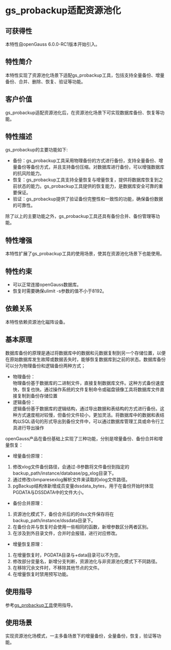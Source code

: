 # gs_probackup适配资源池化

## 可获得性<a name="section15406143204715"></a>

本特性自openGauss 6.0.0-RC1版本开始引入。

## 特性简介<a name="section740615433477"></a>

本特性实现了资源池化场景下适配gs_probackup工具，包括支持全量备份、增量备份、合并、删除、恢复、验证等功能。

## 客户价值<a name="section13406743164715"></a>

gs_probackup适配资源池化后，在资源池化场景下可实现数据库备份、恢复等功能。

## 特性描述<a name="section16406154310471"></a>

gs_probackup的主要功能如下:

-   备份：gs_probackup工具采用物理备份的方式进行备份，支持全量备份、增量备份等备份方式，并且支持备份压缩。对数据库进行备份，可以增强数据库的抗风险能力。
-   恢复：gs_probackup工具支持全量恢复与增量恢复，提供将数据库恢复到之前状态的能力。gs_probackup工具提供的恢复能力，是数据库安全可靠的重要保证。
-   验证：gs_probackup提供了验证备份完整性和一致性的功能，确保备份数据的可靠性。

除了以上的主要功能之外，gs_probackup工具还具有备份合并、备份管理等功能。

## 特性增强<a name="section1340684315478"></a>

本特性扩展了gs_probackup工具的使用场景，使其在资源池化场景下也能使用。

## 特性约束<a name="section06531946143616"></a>

-   可以正常连接openGauss数据库。
-   恢复时需要确保ulimit -s参数的值不小于8192。

## 依赖关系<a name="section8406643144716"></a>

本特性依赖资源池化磁阵设备。

## 基本原理
‌数据库备份的原理是通过将数据库中的数据和元数据复制到另一个存储位置，以便在原始数据库发生故障或数据丢失时，能够恢复数据库到之前的状态。‌数据库备份可以分为物理备份和逻辑备份两种方式；
-   物理备份：  
物理备份基于数据库的二进制文件，直接复制数据库文件。这种方式备份速度快，恢复也快。通过操作系统的文件复制命令或磁盘镜像工具将数据库文件直接复制到备份存储位置
-   逻辑备份：  
逻辑备份基于数据库的逻辑结构，通过导出数据和表结构的方式进行备份。这种方式速度相对较慢，但备份文件较小，更加灵活。将数据库中的数据和表结构以SQL语句的形式导出到备份文件中，可以通过数据库管理工具或命令行工具进行导出操作  

openGauss产品在备份基础上实现了三种功能，分别是增量备份、备份合并和增量恢复： 
-   增量备份原理：  
1.  修改xlog文件备份路径，会通过-B参数将文件备份到指定的backup_path/instance/database/pg_xlog目录下。  
2.  通过修改cbmparesexlog解析文件来读取的xlog文件路径。  
3.  pgBackup结构体新增成员变量dssdata_bytes，用于在备份开始时体现PGDATA与DSSDATA中的文件大小。
-   备份合并原理：  
1.  资源池化模式下，备份合并后的的dss文件保存将在backup_path/instance/dssdata目录下。
2.  在备份合并与恢复时会使用一些相同的函数，新增参数区分两者区别。
3.  在涉及到外目录文件，合并时会报错，进行对应修改。  
-   增量恢复原理：
1.  在增量恢复时，PGDATA目录与+data目录可以不为空。
2.  修改部分变量名，新增分支判断，资源池化与非资源池化模式下不同路径。
3.  在移除冗余文件时，不移除其他节点的文件。
4.  在增量恢复时禁用预写功能。

## 使用指导

参考[gs_probackup工具](../ToolandCommandReference/gs_probackup.md)使用指导。

## 使用场景
实现资源池化场模式，一主多备场景下的增量备份，全量备份，恢复，验证等功能。






